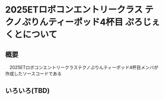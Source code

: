 # 2025ETロボコンエントリークラス テクノぷりんティーポッド4杯目 ぷろじぇくとについて

## 概要
　2025ETロボコンエントリークラステクノぷりんティーポッド4杯目メンバが作成したソースコードである

## いろいろ(TBD)